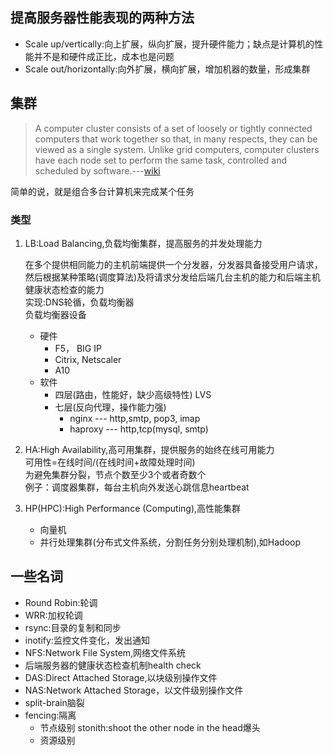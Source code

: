 ## 提高服务器性能表现的两种方法

- Scale up/vertically:向上扩展，纵向扩展，提升硬件能力；缺点是计算机的性能并不是和硬件成正比，成本也是问题  
- Scale out/horizontally:向外扩展，横向扩展，增加机器的数量，形成集群

## 集群

> A computer cluster consists of a set of loosely or tightly connected computers that work together so that, in many respects, they can be viewed as a single system. Unlike grid computers, computer clusters have each node set to perform the same task, controlled and scheduled by software.---[wiki](https://en.wikipedia.org/wiki/Computer_cluster)

简单的说，就是组合多台计算机来完成某个任务

### 类型

1. LB:Load Balancing,负载均衡集群，提高服务的并发处理能力  
    
    在多个提供相同能力的主机前端提供一个分发器，分发器具备接受用户请求，然后根据某种策略(调度算法)及将请求分发给后端几台主机的能力和后端主机健康状态检查的能力  
    实现:DNS轮循，负载均衡器  
    负载均衡器设备
    - 硬件
        - F5， BIG IP
        - Citrix, Netscaler
        - A10
    - 软件
        - 四层(路由，性能好，缺少高级特性) LVS
        - 七层(反向代理，操作能力强)
            - nginx --- http,smtp, pop3, imap
            - haproxy --- http,tcp(mysql, smtp)

2. HA:High Availability,高可用集群，提供服务的始终在线可用能力  
    可用性=在线时间/(在线时间+故障处理时间)  
    为避免集群分裂，节点个数至少3个或者奇数个  
    例子：调度器集群，每台主机向外发送心跳信息heartbeat

3. HP(HPC):High Performance (Computing),高性能集群  
    - 向量机
    - 并行处理集群(分布式文件系统，分割任务分别处理机制),如Hadoop

## 一些名词

- Round Robin:轮调
- WRR:加权轮调
- rsync:目录的复制和同步
- inotify:监控文件变化，发出通知
- NFS:Network File System,网络文件系统  
- 后端服务器的健康状态检查机制health check  
- DAS:Direct Attached Storage,以块级别操作文件
- NAS:Network Attached Storage，以文件级别操作文件
- split-brain脑裂
- fencing:隔离
    - 节点级别 stonith:shoot the other node in the head爆头  
    - 资源级别